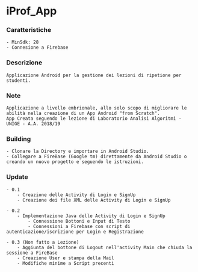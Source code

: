 # iProf_App

### Caratteristiche

    - MinSdk: 28
    - Connesione a Firebase

### Descrizione
    Applicazione Android per la gestione dei lezioni di ripetione per studenti.

### Note
    Applicazione a livello embrionale, allo solo scopo di migliorare le abilità nella creazione di un App Android "from Scratch".
    App Creata seguendo le lezione di Laboratorio Analisi Algoritmi - UNIGE - A.A. 2018/19

### Building
    - Clonare la Directory e importare in Android Studio.
    - Collegare a FireBase (Google tm) direttamente da Android Studio o creando un nuovo progetto e seguendo le istruzioni.

### Update
    - 0.1
        - Creazione delle Activity di Login e SignUp
        - Creazione dei file XML delle Activity di Login e SignUp

    - 0.2
        - Implementazione Java delle Activity di Login e SignUp
            - Connessione Bottoni e Input di Testo
            - Connessioni a Firebase con script di autenticazione/iscrizione per Login e Registrazione
    
    - 0.3 (Non fatto a Lezione)
        - Aggiunta del bottone di Logout nell'activity Main che chiuda la sessione a FireBase
        - Creazione User e stampa della Mail
        - Modifiche minime a Script precenti